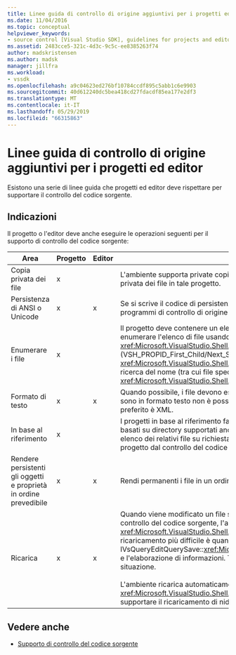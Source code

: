 ```yaml
---
title: Linee guida di controllo di origine aggiuntivi per i progetti ed editor | Microsoft Docs
ms.date: 11/04/2016
ms.topic: conceptual
helpviewer_keywords:
- source control [Visual Studio SDK], guidelines for projects and editors
ms.assetid: 2483cce5-321c-4d3c-9c5c-ee8385263f74
author: madskristensen
ms.author: madsk
manager: jillfra
ms.workload:
- vssdk
ms.openlocfilehash: a9c04623ed276bf10784ccdf895c5abb1c6e9903
ms.sourcegitcommit: 40d612240dc5bea418cd27fdacdf85ea177e2df3
ms.translationtype: MT
ms.contentlocale: it-IT
ms.lasthandoff: 05/29/2019
ms.locfileid: "66315863"
---
```

# <a name="additional-source-control-guidelines-for-projects-and-editors"></a>Linee guida di controllo di origine aggiuntivi per i progetti ed editor
Esistono una serie di linee guida che progetti ed editor deve rispettare per supportare il controllo del codice sorgente.

## <a name="guidelines"></a>Indicazioni
 Il progetto o l'editor deve anche eseguire le operazioni seguenti per il supporto di controllo del codice sorgente:

|Area|Progetto|Editor|Dettagli|
|----------|-------------|------------|-------------|
|Copia privata dei file|x||L'ambiente supporta private copie dei file. Vale a dire, ogni persona integrata nel progetto ha il proprio copia privata dei file in tale progetto.|
|Persistenza di ANSI o Unicode|x|x|Se si scrive il codice di persistenza, rendere persistenti i file in formato ANSI poiché la maggior parte dei programmi di controllo di origine attualmente non supportano Unicode.|
|Enumerare i file|x||Il progetto deve contenere un elenco specifico di tutti i file in esso contenuti e deve essere in grado di enumerare l'elenco di file usando il <xref:Microsoft.VisualStudio.Shell.Interop.IVsSccProject2> o <xref:Microsoft.VisualStudio.Shell.Interop.IVsHierarchy.GetProperty%2A> (VSH_PROPID_First_Child/Next_Sibling). Il progetto deve anche esporre i nomi di elemento tramite relativi <xref:Microsoft.VisualStudio.Shell.Interop.IVsProject.GetMkDocument%2A> implementazione e supporto per la ricerca del nome (tra cui file speciali) tramite il <xref:Microsoft.VisualStudio.Shell.Interop.IVsProject.IsDocumentInProject%2A> implementazione.|
|Formato di testo|x|x|Quando possibile, i file devono essere in formato testo per supportare l'unione di versioni diverse. File che non sono in formato testo non è possibile unire con altre versioni del file in un secondo momento. Il formato di testo preferito è XML.|
|In base al riferimento|x||I progetti in base al riferimento facilmente sono supportati nel controllo del codice sorgente. Tuttavia, i progetti basati su directory supportati anche dal controllo del codice sorgente, purché il progetto può produrre un elenco dei relativi file su richiesta, indipendentemente dall'esistono di tali file sul disco. Quando si apre un progetto dal controllo del codice sorgente, il file di progetto diventa inattivo prima di qualsiasi file.|
|Rendere persistenti gli oggetti e proprietà in ordine prevedibile|x|x|Rendi permanenti i file in un ordine prevedibile, ad esempio un ordine alfabetico, per facilitare l'unione.|
|Ricarica|x|x|Quando viene modificato un file su disco, l'editor deve essere in grado di ricaricarlo. Quando si partecipa controllo del codice sorgente, l'ambiente verrà ricaricare i dati per l'utente chiamando il <xref:Microsoft.VisualStudio.Shell.Interop.IVsPersistDocData2.ReloadDocData%2A> implementazione. Il caso di ricaricamento più difficile è quando si verifica un checkpoint quando è stata chiamata IVsQueryEditQuerySave::<xref:Microsoft.VisualStudio.Shell.Interop.IVsQueryEditQuerySave2.QueryEditFiles%2A> e l'elaborazione di informazioni. Tuttavia, il codice di ricaricamento deve essere in grado di eseguire in questa situazione.<br /><br /> L'ambiente ricarica automaticamente i file di progetto. Tuttavia, è necessario implementare un progetto <xref:Microsoft.VisualStudio.Shell.Interop.IVsPersistHierarchyItem2> se l'area è nidificata gerarchie per supportare il ricaricamento di nidificare i file di progetto.|

## <a name="see-also"></a>Vedere anche
- [Supporto di controllo del codice sorgente](../../extensibility/internals/supporting-source-control.md)